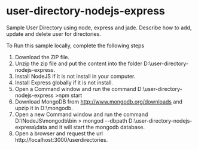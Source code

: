 user-directory-nodejs-express
=============================

Sample User Directory using node, express and jade. Describe how to add, update and delete user for directories.

To Run this sample locally, complete the following steps <br/>
1. Download the ZIP file.<br/>
2. Unzip the zip file and put the content into the folder D:\user-directory-nodejs-express.<br/>
3. Install NodeJS if it is not install in your computer.<br/>
4. Install Express globally if it is not install.<br/>
5. Open a Command window and run the command D:\user-directory-nodejs-express >npm start<br/>
6. Download MongoDB from http://www.mongodb.org/downloads and upzip it in D:\mongodb.<br/>
7. Open a new Command window and run the command 
   D:\NodeJS\mongodb\bin > mongod --dbpath D:\user-directory-nodejs-express\data and it will start the mongodb database.<br/>
8. Open a browser and request the url http://localhost:3000/userdirectories.<br/> 
